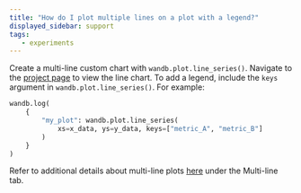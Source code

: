 ```yaml
---
title: "How do I plot multiple lines on a plot with a legend?"
displayed_sidebar: support
tags:
   - experiments
---
```

Create a multi-line custom chart with `wandb.plot.line_series()`. Navigate to the [project page](../guides/app/pages/project-page.md) to view the line chart. To add a legend, include the `keys` argument in `wandb.plot.line_series()`. For example:

```python
wandb.log(
    {
        "my_plot": wandb.plot.line_series(
            xs=x_data, ys=y_data, keys=["metric_A", "metric_B"]
        )
    }
)
```

Refer to additional details about multi-line plots [here](../guides/track/log/plots.md#basic-charts) under the Multi-line tab.